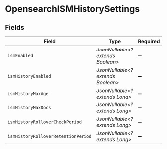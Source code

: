 # OpensearchISMHistorySettings


## Fields

| Field                               | Type                                | Required                            | Description                         | Example                             |
| ----------------------------------- | ----------------------------------- | ----------------------------------- | ----------------------------------- | ----------------------------------- |
| `ismEnabled`                        | *JsonNullable<? extends Boolean>*   | :heavy_minus_sign:                  | N/A                                 | true                                |
| `ismHistoryEnabled`                 | *JsonNullable<? extends Boolean>*   | :heavy_minus_sign:                  | N/A                                 | true                                |
| `ismHistoryMaxAge`                  | *JsonNullable<? extends Long>*      | :heavy_minus_sign:                  | N/A                                 | 24                                  |
| `ismHistoryMaxDocs`                 | *JsonNullable<? extends Long>*      | :heavy_minus_sign:                  | N/A                                 | 2500000                             |
| `ismHistoryRolloverCheckPeriod`     | *JsonNullable<? extends Long>*      | :heavy_minus_sign:                  | N/A                                 | 8                                   |
| `ismHistoryRolloverRetentionPeriod` | *JsonNullable<? extends Long>*      | :heavy_minus_sign:                  | N/A                                 | 30                                  |